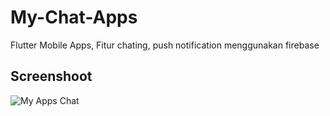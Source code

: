 # My-Chat-Apps
Flutter Mobile Apps, Fitur chating, push notification menggunakan firebase

## Screenshoot

![My Apps Chat](https://user-images.githubusercontent.com/17192766/84562199-d2a80c80-ad7c-11ea-882c-741d8cf8324b.png)
